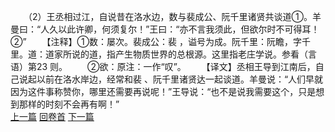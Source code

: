 　　（2）王丞相过江，自说昔在洛水边，数与裴成公、阮千里诸贤共谈道①。羊曼曰：“人久以此许卿，何须复尔！”王曰：“亦不言我须此，但欲尔时不可得耳！②”
　　【注释】①数：屡次。裴成公：裴 ，谥号为成。阮千里：阮瞻，字千里。道：道家所说的道，指产生物质世界的总根源。这里指老庄学说。参看（言语）第23 则。
　　②欲：原注：一作“叹”。
　　【译文】丞相王导到江南后，自己说起以前在洛水岸边，经常和裴 、阮千里诸贤达一起谈道。羊曼说：“人们早就因为这件事称赞你，哪里还需要再说呢！”王导说：“也不是说我需要这个，只是想到那样的时刻不会再有啊！”
<br>[上一篇](16_1) [回卷首](16_0) [下一篇](16_3)
